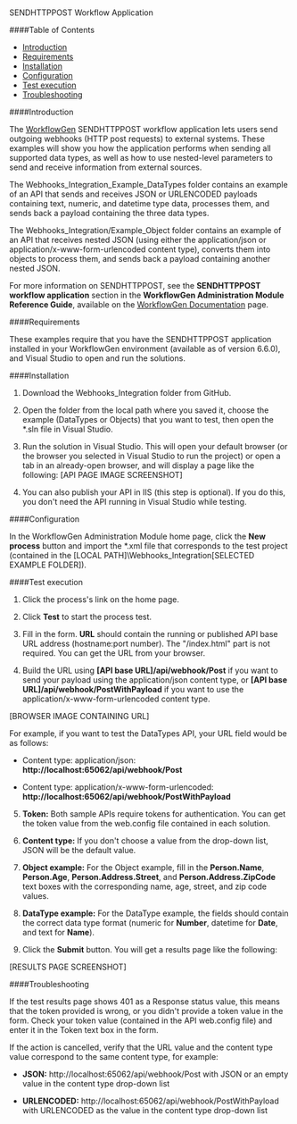 #
SENDHTTPPOST Workflow Application

####Table of Contents

- [Introduction](#introduction)
- [Requirements](#requirements)
- [Installation](#installation)
- [Configuration](#configuration)
- [Test execution](#test-execution)
- [Troubleshooting](#troubleshooting)

<a id="introduction"></a>
####Introduction

The [WorkflowGen](https://www.workflowgen.com/) SENDHTTPPOST workflow application lets users send outgoing webhooks (HTTP post requests) to external systems. These examples will show you how the application performs when sending all supported data types, as well as how to use nested-level parameters to send and receive information from external sources.

The Webhooks_Integration_Example_DataTypes folder contains an example of an API that sends and receives JSON or URLENCODED payloads containing text, numeric, and datetime type data, processes them, and sends back a payload containing the three data types.

The Webhooks_Integration/Example_Object folder contains an example of an API that receives nested JSON (using either the application/json or application/x-www-form-urlencoded content type), converts them into objects to process them, and sends back a payload containing another nested JSON.

For more information on SENDHTTPPOST, see the **SENDHTTPPOST workflow application** section in the **WorkflowGen Administration Module Reference Guide**, available on the [WorkflowGen Documentation](https://www.workflowgen.com/resources/documentation/) page.

<a id="requirements"></a>
####Requirements

These examples require that you have the SENDHTTPPOST application installed in your WorkflowGen environment (available as of version 6.6.0), and Visual Studio to open and run the solutions.

<a id="installation"></a>
####Installation

1. Download the Webhooks_Integration folder from GitHub.

2. Open the folder from the local path where you saved it, choose the example (DataTypes or Objects) that you want to test, then open the *.sln file in Visual Studio.

3. Run the solution in Visual Studio. This will open your default browser (or the browser you selected in Visual Studio to run the project) or open a tab in an already-open browser, and will display a page like the following:
[API PAGE IMAGE SCREENSHOT]

4. You can also publish your API in IIS (this step is optional). If you do this, you don't need the API running in Visual Studio while testing.

<a id="configuration">
####Configuration

In the WorkflowGen Administration Module home page, click the **New process** button and import the *.xml file that corresponds to the test project (contained in the [LOCAL PATH]\Webhooks_Integration\[SELECTED EXAMPLE FOLDER]).

<a id="test-execution"></a>
####Test execution

1. Click the process's link on the home page.

2. Click **Test** to start the process test.

3. Fill in the form. **URL** should contain the running or published API base URL address (hostname:port number). The "/index.html" part is not required. You can get the URL from your browser.

4. Build the URL using **[API base URL]/api/webhook/Post** if you want to send your payload using the application/json content type, or **[API base URL]/api/webhook/PostWithPayload** if you want to use the application/x-www-form-urlencoded content type.

 [BROWSER IMAGE CONTAINING URL]

 For example, if you want to test the DataTypes API, your URL field would be as follows: 

 - Content type: application/json: **http:<span></span>//localhost:65062/api/webhook/Post**

 - Content type: application/x-www-form-urlencoded: **http:<span></span>//localhost:65062/api/webhook/PostWithPayload**

5. **Token:** Both sample APIs require tokens for authentication. You can get the token value from the web.config file contained in each solution.

6. **Content type:** If you don't choose a value from the drop-down list, JSON will be the default value.

7. **Object example:** For the Object example, fill in the **Person.Name**, **Person.Age**, **Person.Address.Street**, and **Person.Address.ZipCode** text boxes with the corresponding name, age, street, and zip code values.

8. **DataType example:** For the DataType example, the fields should contain the correct data type format (numeric for **Number**, datetime for **Date**, and text for **Name**).

9. Click the **Submit** button. You will get a results page like the following:

 [RESULTS PAGE SCREENSHOT]

<a id="troubleshooting"></a>
####Troubleshooting

If the test results page shows 401 as a Response status value, this means that the token provided is wrong, or you didn't provide a token value in the form. Check your token value (contained in the API web.config file) and enter it in the Token text box in the form.

If the action is cancelled, verify that the URL value and the content type value correspond to the same content type, for example:

- **JSON:** http<span></span>://localhost:65062/api/webhook/Post with JSON or an empty value in the content type drop-down list

- **URLENCODED:** http:<span></span>//localhost:65062/api/webhook/PostWithPayload with URLENCODED as the value in the content type drop-down list 




